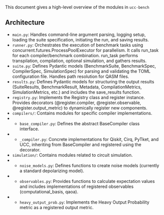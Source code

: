 This document gives a high-level overview of the modules in `ucc-bench`

## Architecture
* `main.py`: Handles command-line argument parsing, logging setup, loading the suite specification, initiating the run, and saving results.
* `runner.py`: Orchestrates the execution of benchmark tasks using concurrent.futures.ProcessPoolExecutor for parallelism. It calls run_task for each compiler/benchmark combination. run_task performs transpilation, compilation, optional simulation, and gathers results.
* `suite.py`: Defines Pydantic models (BenchmarkSuite, BenchmarkSpec, CompilerSpec, SimulationSpec) for parsing and validating the TOML configuration file. Handles path resolution for QASM files.
* `results.py`: Defines Pydantic models for structuring the output results (SuiteResults, BenchmarkResult, Metadata, CompilationMetrics, SimulationMetrics, etc.) and includes the save_results function.
* `registry.py`: Implements the Registry class and register instance. Provides decorators (@register.compiler, @register.observable, @register.output_metric) to dynamically register new components.
* `compilers/`: Contains modules for specific compiler implementations.
* * `base_compiler.py`: Defines the abstract BaseCompiler class interface.
* * `_compiler.py`: Concrete implementations for Qiskit, Cirq, PyTket, and UCC, inheriting from BaseCompiler and registered using the decorator.
* `simulation/`: Contains modules related to circuit simulation.
* * `noise_models.py`: Defines functions to create noise models (currently a standard depolarizing model).
* * `observables.py`: Provides functions to calculate expectation values and includes implementations of registered observables (computational_basis, qaoa).
* * `heavy_output_prob.py`: Implements the Heavy Output Probability metric as a registered output metric.
